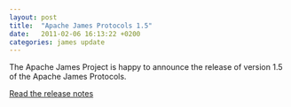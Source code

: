 ```yaml
---
layout: post
title:  "Apache James Protocols 1.5"
date:   2011-02-06 16:13:22 +0200
categories: james update
---
```


The Apache James Project is happy to announce the release of version 1.5 of the Apache James Protocols.

[Read the release notes][notes]

[notes]: https://issues.apache.org/jira/secure/ReleaseNote.jspa?projectId=12311060&amp;version=12316655



